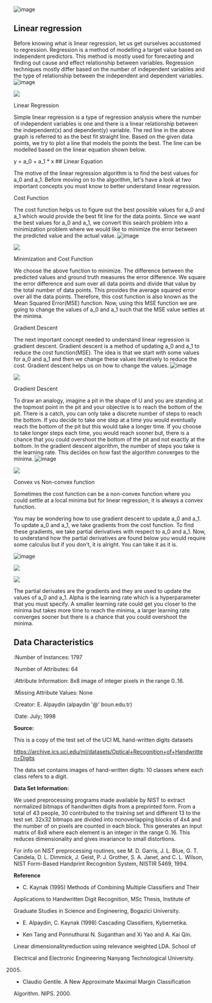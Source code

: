 ![image](https://user-images.githubusercontent.com/101298565/167265777-17be19de-4292-479e-93bf-9dd9b9caf1c3.png)
## **Linear regression**

Before knowing what is linear regression, let us get ourselves accustomed to regression. Regression is a method of modelling a target value based on independent predictors. This method is mostly used for forecasting and finding out cause and effect relationship between variables. Regression techniques mostly differ based on the number of independent variables and the type of relationship between the independent and dependent variables.
![image](https://user-images.githubusercontent.com/101298565/167266081-ca31f526-8d85-4540-8abf-8b81065e25a6.png)


![](RackMultipart20220507-1-fmijql_html_dbd695a259e7c9e5.png)

Linear Regression

Simple linear regression is a type of regression analysis where the number of independent variables is one and there is a linear relationship between the independent(x) and dependent(y) variable. The red line in the above graph is referred to as the best fit straight line. Based on the given data points, we try to plot a line that models the points the best. The line can be modelled based on the linear equation shown below.

y = a\_0 + a\_1 \* x ## Linear Equation

The motive of the linear regression algorithm is to find the best values for a\_0 and a\_1. Before moving on to the algorithm, let&#39;s have a look at two important concepts you must know to better understand linear regression.

Cost Function

The cost function helps us to figure out the best possible values for a\_0 and a\_1 which would provide the best fit line for the data points. Since we want the best values for a\_0 and a\_1, we convert this search problem into a minimization problem where we would like to minimize the error between the predicted value and the actual value.
![image](https://user-images.githubusercontent.com/101298565/167266090-876a7869-328f-40a4-bf8e-fedb9b8978c6.png)

![](RackMultipart20220507-1-fmijql_html_83fd562798e88292.png)

Minimization and Cost Function

We choose the above function to minimize. The difference between the predicted values and ground truth measures the error difference. We square the error difference and sum over all data points and divide that value by the total number of data points. This provides the average squared error over all the data points. Therefore, this cost function is also known as the Mean Squared Error(MSE) function. Now, using this MSE function we are going to change the values of a\_0 and a\_1 such that the MSE value settles at the minima.

Gradient Descent

The next important concept needed to understand linear regression is gradient descent. Gradient descent is a method of updating a\_0 and a\_1 to reduce the cost function(MSE). The idea is that we start with some values for a\_0 and a\_1 and then we change these values iteratively to reduce the cost. Gradient descent helps us on how to change the values.
![image](https://user-images.githubusercontent.com/101298565/167266105-fcef5a15-49fa-483d-b789-bacd58cb842a.png)

![](RackMultipart20220507-1-fmijql_html_6a6c7557f13811e4.png)

Gradient Descent

To draw an analogy, imagine a pit in the shape of U and you are standing at the topmost point in the pit and your objective is to reach the bottom of the pit. There is a catch, you can only take a discrete number of steps to reach the bottom. If you decide to take one step at a time you would eventually reach the bottom of the pit but this would take a longer time. If you choose to take longer steps each time, you would reach sooner but, there is a chance that you could overshoot the bottom of the pit and not exactly at the bottom. In the gradient descent algorithm, the number of steps you take is the learning rate. This decides on how fast the algorithm converges to the minima.
![image](https://user-images.githubusercontent.com/101298565/167266113-060bcb48-b784-439b-91c4-a52eb9d78c8a.png)

![](RackMultipart20220507-1-fmijql_html_7adeab452d7ebfe2.png)

Convex vs Non-convex function

Sometimes the cost function can be a non-convex function where you could settle at a local minima but for linear regression, it is always a convex function.

You may be wondering how to use gradient descent to update a\_0 and a\_1. To update a\_0 and a\_1, we take gradients from the cost function. To find these gradients, we take partial derivatives with respect to a\_0 and a\_1. Now, to understand how the partial derivatives are found below you would require some calculus but if you don&#39;t, it is alright. You can take it as it is.

![image](https://user-images.githubusercontent.com/101298565/167266175-4b676d42-b672-43b6-a89f-44a115f6c3d9.png)

![](RackMultipart20220507-1-fmijql_html_438666d2eb3f21be.png)

![](RackMultipart20220507-1-fmijql_html_df83a0f0c9ed9d9c.png)

The partial derivates are the gradients and they are used to update the values of a\_0 and a\_1. Alpha is the learning rate which is a hyperparameter that you must specify. A smaller learning rate could get you closer to the minima but takes more time to reach the minima, a larger learning rate converges sooner but there is a chance that you could overshoot the minima.

## **Data Characteristics**

:Number of Instances: 1797

:Number of Attributes: 64

:Attribute Information: 8x8 image of integer pixels in the range 0..16.

:Missing Attribute Values: None

:Creator: E. Alpaydin (alpaydin &#39;@&#39; boun.edu.tr)

:Date: July; 1998

**Source:**

This is a copy of the test set of the UCI ML hand-written digits datasets

https://archive.ics.uci.edu/ml/datasets/Optical+Recognition+of+Handwritten+Digits

The data set contains images of hand-written digits: 10 classes where each class refers to a digit.

**Data Set Information:**

We used preprocessing programs made available by NIST to extract normalized bitmaps of handwritten digits from a preprinted form. From a total of 43 people, 30 contributed to the training set and different 13 to the test set. 32x32 bitmaps are divided into nonoverlapping blocks of 4x4 and the number of on pixels are counted in each block. This generates an input matrix of 8x8 where each element is an integer in the range 0..16. This reduces dimensionality and gives invariance to small distortions.

 For info on NIST preprocessing routines, see M. D. Garris, J. L. Blue, G. T. Candela, D. L. Dimmick, J. Geist, P. J. Grother, S. A. Janet, and C. L. Wilson, NIST Form-Based Handprint Recognition System, NISTIR 5469, 1994.

**Reference**

- C. Kaynak (1995) Methods of Combining Multiple Classifiers and Their

Applications to Handwritten Digit Recognition, MSc Thesis, Institute of

Graduate Studies in Science and Engineering, Bogazici University.

- E. Alpaydin, C. Kaynak (1998) Cascading Classifiers, Kybernetika.

- Ken Tang and Ponnuthurai N. Suganthan and Xi Yao and A. Kai Qin.

Linear dimensionalityreduction using relevance weighted LDA. School of

Electrical and Electronic Engineering Nanyang Technological University.

2005.

- Claudio Gentile. A New Approximate Maximal Margin Classification

Algorithm. NIPS. 2000.
